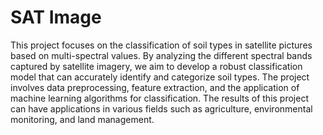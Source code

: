 # SAT Image

This project focuses on the classification of soil types in satellite pictures based on multi-spectral values. By analyzing the different spectral bands captured by satellite imagery, we aim to develop a robust classification model that can accurately identify and categorize soil types. The project involves data preprocessing, feature extraction, and the application of machine learning algorithms for classification. The results of this project can have applications in various fields such as agriculture, environmental monitoring, and land management.

